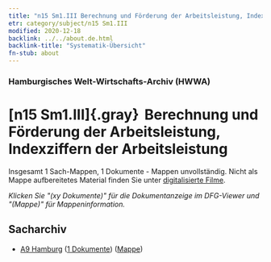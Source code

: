 ```yaml
---
title: "n15 Sm1.III Berechnung und Förderung der Arbeitsleistung, Indexziffern der Arbeitsleistung"
etr: category/subject/n15 Sm1.III
modified: 2020-12-18
backlink: ../../about.de.html
backlink-title: "Systematik-Übersicht"
fn-stub: about
---
```


### Hamburgisches Welt-Wirtschafts-Archiv (HWWA)
# [n15 Sm1.III]{.gray}&#8201; Berechnung und Förderung der Arbeitsleistung, Indexziffern der Arbeitsleistung&#160; 




Insgesamt 1 Sach-Mappen, 1 Dokumente - Mappen unvollständig.
Nicht als Mappe aufbereitetes Material finden Sie unter [digitalisierte Filme](/film/h1_sh).

_Klicken Sie "(xy Dokumente)" für die Dokumentanzeige im DFG-Viewer und "(Mappe)" für Mappeninformation._

## Sacharchiv



- [A9 Hamburg](../../../geo/about.de.html#A9) (<a href="https://dfg-viewer.de/show/?tx_dlf[id]=https://pm20.zbw.eu/mets/sh/1409xx/140905/1618xx/161862/public.mets.de.xml" target="_blank">1 Dokumente</a>) ([Mappe](http://purl.org/pressemappe20/folder/sh/140905,161862))


